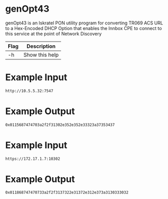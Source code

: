 # genOpt43

genOpt43 is an Iskratel PON utility program for converting TR069 ACS URL to a Hex-Encoded DHCP Option that enables the Innbox CPE to connect to this service at the point of Network Discovery

| Flag | Description |
| ------ | ------ |
| -h | Show this help |

# Example Input
```sh
http://10.5.5.32:7547
```

# Example Output
```sh
0x0115687474703a2f2f31302e352e352e33323a37353437
```

# Example Input
```sh
https://172.17.1.7:10302
```

# Example Output
```sh
0x011868747470733a2f2f3137322e31372e312e373a3130333032
```
